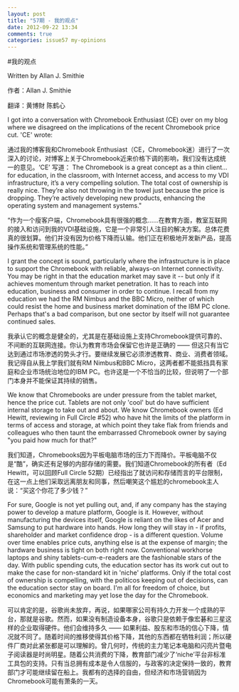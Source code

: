 ```yaml
---
layout: post
title: "57期 - 我的观点"
date: 2012-09-22 13:34
comments: true
categories: issue57 my-opinions
---
```


#我的观点

Written by Allan J. Smithie

作者：Allan J. Smithie

翻译：黄博財 陈鹤心

I got into a conversation with Chromebook Enthusiast (CE) over on my blog where we disagreed on the implications of the recent Chromebook price cut. 'CE' wrote:

通过我的博客我和Chromebook Enthusiast（CE，Chromebook迷）进行了一次深入的讨论，对博客上关于Chromebook近来价格下调的影响，我们没有达成统一的意见。‘CE’ 写道：
The Chromebook is a great concept as a thin client... for education, in the classroom, with Internet access, and access to my VDI infrastructure, it’s a very compelling solution. The total cost of ownership is really nice. They’re also not throwing in the towel just because the price is dropping. They’re actively developing new products, enhancing the operating system and management systems."

“作为一个瘦客户端，Chromebook具有很强的概念……在教育方面，教室互联网的接入和访问到我的VDI基础设施，它是一个非常引人注目的解决方案。总体花费真的很划算。他们并没有因为价格下降而认输。他们正在积极地开发新产品，提高操作系统和管理系统的性能。”

I grant the concept is sound, particularly where the infrastructure is in place to support the Chromebook with reliable, always-on Internet connectivity. You may be right in that the education market may save it -- but only if it achieves momentum through market penetration. It has to reach into education, business and consumer in order to continue. I recall from my education we had the RM Nimbus and the BBC Micro, neither of which could resist the home and business market domination of the IBM PC clone. Perhaps that's a bad comparison, but one sector by itself will not guarantee continued sales.

我承认它的概念是健全的，尤其是在基础设施上支持Chromebook提供可靠的、不间断的互联网连接。你认为教育市场会保留它也许是正确的 —— 但这只有当它达到通过市场渗透的势头才行。要继续发展它必须渗透教育、商业、消费者领域。我记得自从我上学我们就有RM Nimbus和BBC Micro，这两者都不能抵挡具有家庭和企业市场统治地位的IBM PC。也许这是一个不恰当的比较，但说明了一个部门本身并不能保证其持续的销售。

We know that Chromebooks are under pressure from the tablet market, hence the price cut. Tablets are not only 'cool' but do have sufficient internal storage to take out and about. We know Chromebook owners (Ed Hewitt, reviewing in Full Circle #52) who have hit the limits of the platform in terms of access and storage, at which point they take flak from friends and colleagues who then taunt the embarrassed Chromebook owner by saying "you paid how much for that?"

我们知道，Chromebooks因为平板电脑市场的压力下而降价。平板电脑不仅是“酷”，确实还有足够的内部存储的需要。我们知道Chromebook的所有者（Ed Hewitt，可以回顾Full Circle 52期）已经指出了就访问和存储而言的平台限制，在这一点上他们采取远离朋友和同事，然后嘲笑这个尴尬的chromebook主人说：“买这个你花了多少钱？”

For sure, Google is not yet pulling out, and, if any company has the staying power to develop a mature platform, Google is it. However, without manufacturing the devices itself, Google is reliant on the likes of Acer and Samsung to put hardware into hands. How long they will stay in - if profits, shareholder and market confidence drop - is a different question. Volume over time enables price cuts, anything else is at the expense of margin; the hardware business is tight on both right now. Conventional workhorse laptops and shiny tablets-cum-e-readers are the fashionable stars of the day. With public spending cuts, the education sector has its work cut out to make the case for non-standard kit in 'niche' platforms. Only if the total cost of ownership is compelling, with  the politicos keeping out of decisions, can the education sector stay on board. I'm all for freedom of choice, but economics and marketing may yet lose the day for the Chromebook.

可以肯定的是，谷歌尚未放弃，再说，如果哪家公司有持久力开发一个成熟的平台，那就是谷歌。然而，如果没有制造设备本身，谷歌只是依赖于像宏碁和三星这样的企业取得硬件。他们会维持多久 —— 如果利益、股东和市场的信心下降，情况就不同了。随着时间的推移使得其价格下降，其他的东西都在牺牲利润；所以硬件厂商对此紧张都是可以理解的。曾几何时，传统的主力笔记本电脑和闪亮片暨电子阅读器是时尚明星。随着公共消费的下降，教育部门减少了‘niche’平台非标准工具包的支持。只有当总拥有成本是令人信服的，与政客的决定保持一致的，教育部门才可能继续留在船上。我都有的选择的自由，但经济和市场营销因为Chromebook可能有萧条的一天。
